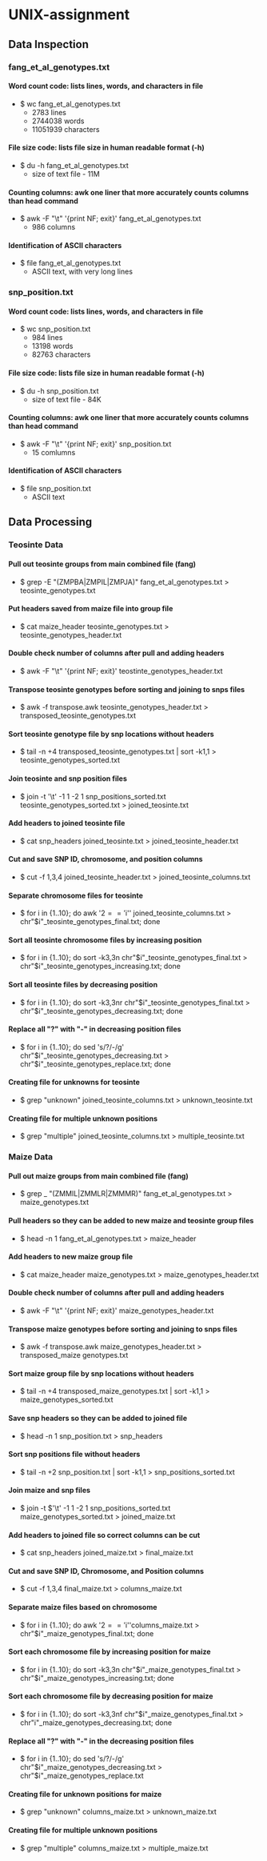 # UNIX-assignment
## Data Inspection
### fang_et_al_genotypes.txt
#### Word count code: lists lines, words, and characters in file
- $ wc fang_et_al_genotypes.txt
	* 2783 lines
	* 2744038 words
	* 11051939 characters
#### File size code: lists file size in human readable format (-h)
- $ du -h fang_et_al_genotypes.txt
	* size of text file - 11M
#### Counting columns: awk one liner that more accurately counts columns than head command
- $ awk -F "\t" '{print NF; exit}' fang_et_al_genotypes.txt
	* 986 columns
#### Identification of ASCII characters
- $ file fang_et_al_genotypes.txt
	* ASCII text, with very long lines
### snp_position.txt
#### Word count code: lists lines, words, and characters in file
- $ wc snp_position.txt
	* 984 lines
	* 13198 words
	* 82763 characters
#### File size code: lists file size in human readable format (-h)
- $ du -h snp_position.txt
	* size of text file - 84K
#### Counting columns: awk one liner that more accurately counts columns than head command
- $ awk -F "\t" '{print NF; exit}' snp_position.txt
	* 15 comlumns
#### Identification of ASCII characters
- $ file snp_position.txt
	* ASCII text
## Data Processing
### Teosinte Data
#### **Pull out teosinte groups from main combined file (fang)**
- $ grep -E "(ZMPBA|ZMPIL|ZMPJA)" fang_et_al_genotypes.txt > teosinte_genotypes.txt
#### **Put headers saved from maize file into group file**
- $ cat maize_header teosinte_genotypes.txt > teosinte_genotypes_header.txt
#### **Double check number of columns after pull and adding headers**
- $ awk -F "\t" '{print NF; exit}' teostinte_genotypes_header.txt
#### **Transpose teosinte genotypes before sorting and joining to snps files**
- $ awk -f transpose.awk teosinte_genotypes_header.txt > transposed_teosinte_genotypes.txt
#### **Sort teosinte genotype file by snp locations without headers**
- $ tail -n +4 transposed_teosinte_genotypes.txt | sort -k1,1 > teosinte_genotypes_sorted.txt
#### **Join teosinte and snp position files**
- $ join -t '\t' -1 1 -2 1 snp_positions_sorted.txt teosinte_genotypes_sorted.txt > joined_teosinte.txt
#### **Add headers to joined teosinte file**
- $ cat snp_headers joined_teosinte.txt > joined_teosinte_header.txt
#### **Cut and save SNP ID, chromosome, and position columns**
- $ cut -f 1,3,4 joined_teosinte_header.txt > joined_teosinte_columns.txt
#### **Separate chromosome files for teosinte**
- $ for i in {1..10}; do awk '$2=='$i'' joined_teosinte_columns.txt > chr"$i"_teosinte_genotypes_final.txt; done
#### **Sort all teosinte chromosome files by increasing position**
- $ for i in {1..10}; do sort -k3,3n chr"$i"_teosinte_genotypes_final.txt > chr"$i"_teosinte_genotypes_increasing.txt; done
#### **Sort all teosinte files by decreasing position**
- $ for i in {1..10}; do sort -k3,3nr chr"$i"_teosinte_genotypes_final.txt > chr"$i"_teosinte_genotypes_decreasing.txt; done
#### **Replace all "?" with "-" in decreasing position files**
- $ for i in {1..10}; do sed 's/?/-/g' chr"$i"_teosinte_genotypes_decreasing.txt > chr"$i"_teosinte_genotypes_replace.txt; done
#### **Creating file for unknowns for teosinte**
- $ grep "unknown" joined_teosinte_columns.txt > unknown_teosinte.txt
#### **Creating file for multiple unknown positions**
- $ grep "multiple" joined_teosinte_columns.txt > multiple_teosinte.txt
### Maize Data
#### **Pull out maize groups from main combined file (fang)**
- $ grep _ "(ZMMIL|ZMMLR|ZMMMR)" fang_et_al_genotypes.txt > maize_genotypes.txt
#### **Pull headers so they can be added to new maize and teosinte group files**
- $ head -n 1 fang_et_al_genotypes.txt > maize_header
#### **Add headers to new maize group file**
- $ cat maize_header maize_genotypes.txt > maize_genotypes_header.txt
#### **Double check number of columns after pull and adding headers**
- $ awk -F "\t" '{print NF; exit}' maize_genotypes_header.txt
#### **Transpose maize genotypes before sorting and joining to snps files**
- $ awk -f transpose.awk maize_genotypes_header.txt > transposed_maize genotypes.txt
#### **Sort maize group file by snp locations without headers**
- $ tail -n +4 transposed_maize_genotypes.txt | sort -k1,1 > maize_genotypes_sorted.txt
#### **Save snp headers so they can be added to joined file**
- $ head -n 1 snp_position.txt > snp_headers
#### **Sort snp positions file without headers**
- $ tail -n +2 snp_position.txt | sort -k1,1 > snp_positions_sorted.txt
#### **Join maize and snp files**
- $ join -t $'\t' -1 1 -2 1 snp_positions_sorted.txt maize_genotypes_sorted.txt > joined_maize.txt
#### **Add headers to joined file so correct columns can be cut**
- $ cat snp_headers joined_maize.txt > final_maize.txt
#### **Cut and save SNP ID, Chromosome, and Position columns**
- $ cut -f 1,3,4 final_maize.txt > columns_maize.txt
#### **Separate maize files based on chromosome**
- $ for i in {1..10}; do awk '$2=='$i''columns_maize.txt > chr"$i"_maize_genotypes_final.txt; done
#### **Sort each chromosome file by increasing position for maize**
- $ for i in {1..10}; do sort -k3,3n chr"$i"_maize_genotypes_final.txt > chr"$i"_maize_genotypes_increasing.txt; done
#### **Sort each chromosome file by decreasing position for maize**
- $ for i in {1..10}; do sort -k3,3nf chr"$i"_maize_genotypes_final.txt > chr"i"_maize_genotypes_decreasing.txt; done
#### **Replace all "?" with "-" in the decreasing position files**
- $ for i in {1..10}; do sed 's/?/-/g' chr"$i"_maize_genotypes_decreasing.txt > chr"$i"_maize_genotypes_replace.txt
#### **Creating file for unknown positions for maize**
- $ grep "unknown" columns_maize.txt > unknown_maize.txt
#### **Creating file for multiple unknown positions**
- $ grep "multiple" columns_maize.txt > multiple_maize.txt




